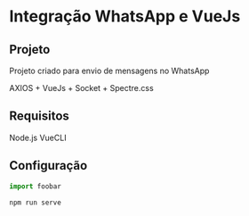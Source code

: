 # Integração WhatsApp e VueJs

## Projeto
Projeto criado para envio de mensagens no WhatsApp

AXIOS + VueJs + Socket + Spectre.css

## Requisitos

Node.js
VueCLI

## Configuração

```js
import foobar

npm run serve
```